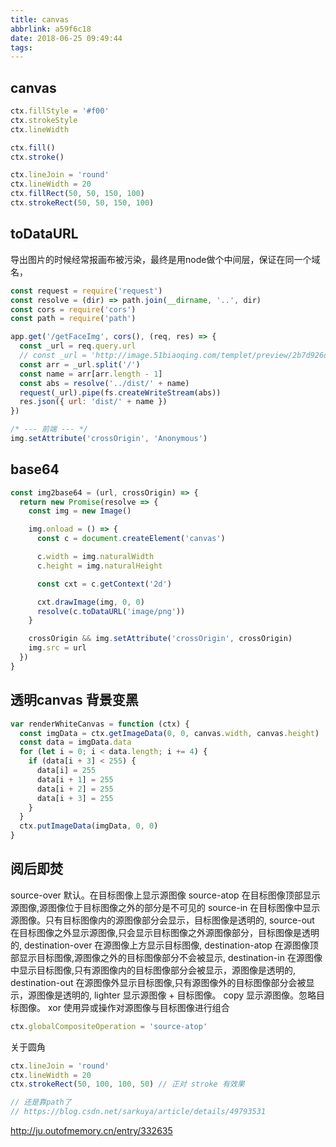 ```yaml
---
title: canvas
abbrlink: a59f6c18
date: 2018-06-25 09:49:44
tags:
---
```


## canvas
```js
ctx.fillStyle = '#f00'
ctx.strokeStyle
ctx.lineWidth

ctx.fill()
ctx.stroke()

ctx.lineJoin = 'round'
ctx.lineWidth = 20
ctx.fillRect(50, 50, 150, 100)
ctx.strokeRect(50, 50, 150, 100)
```

## toDataURL
导出图片的时候经常报画布被污染，最终是用node做个中间层，保证在同一个域名，
```js
const request = require('request')
const resolve = (dir) => path.join(__dirname, '..', dir)
const cors = require('cors')
const path = require('path')

app.get('/getFaceImg', cors(), (req, res) => {
  const _url = req.query.url
  // const _url = 'http://image.51biaoqing.com/templet/preview/2b7d926d9d7c42dda19db51b9a3bbcdc.png'
  const arr = _url.split('/')
  const name = arr[arr.length - 1]
  const abs = resolve('../dist/' + name)
  request(_url).pipe(fs.createWriteStream(abs))
  res.json({ url: 'dist/' + name })
})

/* --- 前端 --- */
img.setAttribute('crossOrigin', 'Anonymous')
```

## base64
```js
const img2base64 = (url, crossOrigin) => {
  return new Promise(resolve => {
    const img = new Image()

    img.onload = () => {
      const c = document.createElement('canvas')

      c.width = img.naturalWidth
      c.height = img.naturalHeight

      const cxt = c.getContext('2d')

      cxt.drawImage(img, 0, 0)
      resolve(c.toDataURL('image/png'))
    }

    crossOrigin && img.setAttribute('crossOrigin', crossOrigin)
    img.src = url
  })
}
```

## 透明canvas 背景变黑
```js
var renderWhiteCanvas = function (ctx) {
  const imgData = ctx.getImageData(0, 0, canvas.width, canvas.height)
  const data = imgData.data
  for (let i = 0; i < data.length; i += 4) {
    if (data[i + 3] < 255) {
      data[i] = 255
      data[i + 1] = 255
      data[i + 2] = 255
      data[i + 3] = 255
    }
  }
  ctx.putImageData(imgData, 0, 0)
}
```

## 阅后即焚
source-over 默认。在目标图像上显示源图像
source-atop 在目标图像顶部显示源图像,源图像位于目标图像之外的部分是不可见的
source-in 在目标图像中显示源图像。只有目标图像内的源图像部分会显示，目标图像是透明的,
source-out  在目标图像之外显示源图像,只会显示目标图像之外源图像部分，目标图像是透明的,
destination-over  在源图像上方显示目标图像,
destination-atop  在源图像顶部显示目标图像,源图像之外的目标图像部分不会被显示,
destination-in  在源图像中显示目标图像,只有源图像内的目标图像部分会被显示，源图像是透明的,
destination-out 在源图像外显示目标图像,只有源图像外的目标图像部分会被显示，源图像是透明的,
lighter 显示源图像 + 目标图像。
copy  显示源图像。忽略目标图像。
xor 使用异或操作对源图像与目标图像进行组合
```js
ctx.globalCompositeOperation = 'source-atop'
```

关于圆角
```js
ctx.lineJoin = 'round'
ctx.lineWidth = 20
ctx.strokeRect(50, 100, 100, 50) // 正对 stroke 有效果

// 还是靠path了
// https://blog.csdn.net/sarkuya/article/details/49793531
```


http://ju.outofmemory.cn/entry/332635

